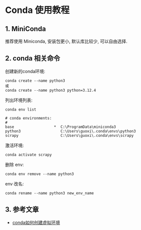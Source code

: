 # Conda 使用教程

## 1. MiniConda

推荐使用 Miniconda, 安装包更小, 默认库比较少, 可以自由选择.

## 2. conda 相关命令

创建新的conda环境:

```
conda create --name python3
或
conda create --name python3 python=3.12.4
```

列出环境列表:

```
conda env list
```

```
# conda environments:
#
base                  *  C:\ProgramData\miniconda3
python3                  C:\Users\guoxi\.conda\envs\python3
scrapy                   C:\Users\guoxi\.conda\envs\scrapy
```

激活环境:

```
conda activate scrapy
```

删除 env:

```
conda env remove --name python3
```

env 改名:

```
conda rename --name python3 new_env_name
```

## 3. 参考文章

- [conda如何创建虚拟环境](https://www.php.cn/faq/630707.html)
